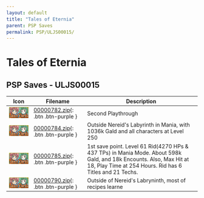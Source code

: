 ```yaml
---
layout: default
title: "Tales of Eternia"
parent: PSP Saves
permalink: PSP/ULJS00015/
---
```

# Tales of Eternia

## PSP Saves - ULJS00015

| Icon | Filename | Description |
|------|----------|-------------|
| ![Tales of Eternia](ICON0.PNG) | [00000782.zip](00000782.zip){: .btn .btn-purple } | Second Playthrough |
| ![Tales of Eternia](ICON0.PNG) | [00000784.zip](00000784.zip){: .btn .btn-purple } | Outside Nereid's Labyrinth in Mania, with 1036k Gald and all characters at Level 250 |
| ![Tales of Eternia](ICON0.PNG) | [00000785.zip](00000785.zip){: .btn .btn-purple } | 1st save point. Level 61 Rid(4270 HPs & 437 TPs) in Mania Mode. About 598k Gald, and 18k Encounts. Also, Max Hit at 18, Play Time at 254 Hours. Rid has 6 Titles and 21 Techs. |
| ![Tales of Eternia](ICON0.PNG) | [00000790.zip](00000790.zip){: .btn .btn-purple } | Outside of Nereid's Labryninth, most of recipes learne |
